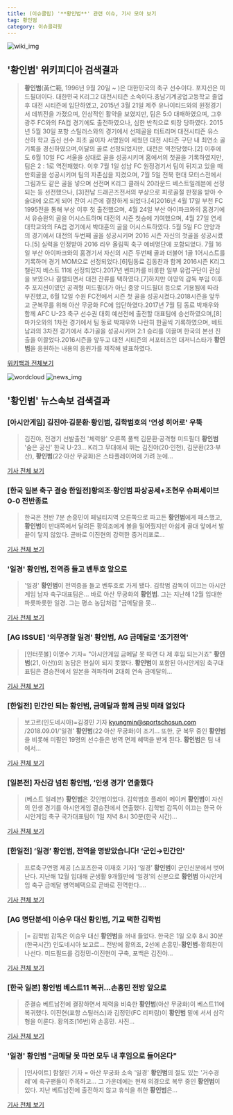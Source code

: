 ```yaml
---
title: (이슈클립) '**황인범**' 관련 이슈, 기사 모아 보기
tag: 황인범
category: 이슈클리핑
---
```

![wiki_img](https://user-images.githubusercontent.com/42597476/44503234-41136a80-a6d0-11e8-9071-6fc6418eafe4.png)
## **'**황인범**'** 위키피디아 검색결과
>**황인범**(黃仁範, 1996년 9월 20일 ~ )은 대한민국의 축구 선수이다. 포지션은 미드필더이다. 대한민국 K리그2 대전시티즌 소속이다.충남기계공업고등학교 졸업 후 대전 시티즌에 입단하였고, 2015년 3월 21일 제주 유나이티드와의 원정경기서 데뷔전을 가졌으며, 인상적인 활약을 보였지만, 팀은 5:0 대패하였으며, 그후 광주 FC와의 FA컵 경기에도 출전하였으나, 심한 반칙으로 퇴장 당하였다. 2015년 5월 30일 포항 스틸러스와의 경기에서 선제골을 터트리며 대전시티즌 유스 산하 학교 출신 선수 최초 골이자 서명원이 세웠던 대전 시티즌 구단 내 최연소 골 기록을 경신하였으며,이달의 골로 선정되었지만, 대전은 역전당했다.[2] 이후에도 6월 10일 FC 서울을 상대로 골을 성공시키며 홈에서의 첫골을 기록하였지만, 팀은 2 : 1로 역전패했다. 이후 7월 1일 성남 FC 원정경기서 팀이 뒤지고 있을 때 만회골을 성공시키며 팀의 자존심을 지켰으며, 7월 5일 전북 현대 모터스전에서 그림과도 같은 골을 넣으며 선전며 K리그 클래식 20라운드 베스트일레븐에 선정되는 등 선전했으나, [3]전남 드래곤즈전서의 부상으로 피로골절 판정을 받아 수술대에 오르게 되어 잔여 시즌에 결장하게 되었다.[4]2016년 4월 17일 부천 FC 1995전을 통해 부상 이후 첫 출전했으며, 4월 24일 부산 아이파크와의 홈경기에서 유승완의 골을 어시스트하며 대전의 시즌 첫승에 기여했으며, 4월 27일 연세대학교와의 FA컵 경기에서 박대훈의 골을 어시스트하였다. 5월 5일 FC 안양과의 경기에서 대전의 두번째 골을 성공시키며 2016 시즌 자신의 첫골을 성공시켰다.[5] 실력을 인정받아 2016 리우 올림픽 축구 예비명단에 포함되었다. 7월 16일 부산 아이파크와의 홈경기서 자신의 시즌 두번째 골과 더불어 1골 1어시스트를 기록하며 경기 MOM으로 선정되었다.[6]팀동료 김동찬과 함께 2016시즌 K리그 챌린지 베스트 11에 선정되었다.2017년 벤피카를 비롯한 일부 유럽구단이 관심을 보였으나 결렬되면서 대전 잔류를 택하였다.[7]하지만 이영익 감독 부임 이후 주 포지션이였던 공격형 미드필더가 아닌 중앙 미드필더 등으로 기용됨에 따라 부진했고, 6월 12일 수원 FC전에서 시즌 첫 골을 성공시켰다.2018시즌을 앞두고 군복무를 위해 아산 무궁화 FC에 입단하였다.2017년 7월 팀 동료 박재우와 함께 AFC U-23 축구 선수권 대회 예선전에 출전할 대표팀에 승선하였으며,[8] 마카오와의 1차전 경기에서 팀 동료 박재우와 나란히 한골씩 기록하였으며, 베트남과의 3차전 경기에서 추가골을 성공시키며 2:1 승리를 이끌며 한국의 본선 진출을 이끌었다.2016시즌을 앞두고 대전 시티즌의 서포터즈인 대저니스타가 **황인범**을 응원하는 내용의 응원가를 제작해 발표하였다.

<a href="https://ko.wikipedia.org/wiki/황인범" target="_blank">위키백과 전체보기</a>

![wordcloud](https://s3.ap-northeast-2.amazonaws.com/lyrics101-wordcloud/2018-09-01-1535812449.png)
![news_img](https://user-images.githubusercontent.com/42597476/44507050-1206f400-a6e4-11e8-8d98-7ffbfebb353f.png)
## **'**황인범**'** 뉴스속보 검색결과
### [아시안게임] 김진야·김문환·**황인범**, 김학범호의 '언성 히어로' 우뚝

>김진야, 전경기 선발출전 '체력왕' 오른쪽 풀백 김문환·공격형 미드필더 **황인범** '숨은 공신' 한국 U-23... K리그 무대에서 뛰는 김진야(20·인천), 김문환(23·부산), **황인범**(22·아산 무궁화)은 스타플레이어에 가려 눈에...

<a href="http://app.yonhapnews.co.kr/YNA/Basic/SNS/r.aspx?c=AKR20180901062500007&did=1195m" target="_blank">기사 전체 보기</a>

### [한국 일본 축구 결승 한일전]황의조·**황인범** 파상공세+조현우 슈퍼세이브 0-0 전반종료

>한국은 전반 7분 손흥민이 페널티지역 오른쪽으로 파고든 **황인범**에게 패스했고, **황인범**이 반대쪽에서 달려든 황의조에게 볼을 밀어줬지만 아쉽게 골대 앞에서 발끝이 닿지 않았다. 곧바로 이진현의 강력한 중거리포로...

<a href="http://www.kyeongin.com/main/view.php?key=20180901010000101" target="_blank">기사 전체 보기</a>

### '일경' **황인범**, 전역증 들고 벤투호 앞으로

>'일경' **황인범**이 전역증을 들고 벤투호로 가게 됐다. 김학범 감독이 이끄는 아시안게임 남자 축구대표팀은... 바로 아산 무궁화의 **황인범**. 그는 지난해 12월 입대한 파릇파릇한 일경. 그는 평소 농담처럼 "금메달을 못...

<a href="http://www.osen.co.kr/article/G1110980242" target="_blank">기사 전체 보기</a>

### [AG ISSUE] '의무경찰 일경' **황인범**, AG 금메달로 '조기전역'

>[인터풋볼] 이명수 기자= "아시안게임 금메달 못 따면 다 제 후임 되는거죠" **황인범**(21, 아산))의 농담은 현실이 되지 못했다. **황인범**이 포함된 아시안게임 축구대표팀은 결승전에서 일본을 격파하며 2대회 연속 금메달의...

<a href="http://www.interfootball.co.kr/news/articleView.html?idxno=237675" target="_blank">기사 전체 보기</a>

### [한일전] 민간인 되는 **황인범**, 금메달과 함께 금빛 미래 열었다

>보고르(인도네시아)=김경민 기자 kyungmin@sportschosun.com /2018.09.01/'일경' **황인범**(22·아산 무궁화)이 조기... 또한, 군 복무 중인 **황인범**을 비롯해 미필인 19명의 선수들은 병역 면제 혜택을 받게 된다. **황인범**은 팀 내에서...

<a href="http://sports.chosun.com/news/ntype.htm?id=201809020100008690000540&servicedate=20180901" target="_blank">기사 전체 보기</a>

### [일본전] 자신감 넘친 **황인범**, ‘인생 경기’ 연출했다

>(베스트 일레븐) **황인범**은 갓인범이었다. 김학범호 플레이 메이커 **황인범**이 자신의 인생 경기를 아시안게임 결승전에서 연출했다. 김학범 감독이 이끄는 한국 아시안게임 축구 국가대표팀이 1일 저녁 8시 30분(한국 시간)...

<a href="http://www.besteleven.com/?sec=b11&pid=detail&iBoard=106&iIDX=112927" target="_blank">기사 전체 보기</a>

### [한일전] ‘일경’ **황인범**, 전역을 명받았습니다! ‘군인→민간인'

>프로축구연맹 제공 [스포츠한국 이재호 기자] ‘일경’ **황인범**이 군인신분에서 벗어난다. 지난해 12월 입대해 군생활 9개월만에 ‘일경’의 신분으로 **황인범** 아시안게임 축구 금메달 병역혜택으로 곧바로 전역한다....

<a href="http://sports.hankooki.com/lpage/soccer/201809/sp2018090123031898040.htm" target="_blank">기사 전체 보기</a>

### [AG 명단분석] 이승우 대신 **황인범**, 기교 택한 김학범

>[= 김학범 감독은 이승우 대신 **황인범**을 꺼내 들었다. 한국은 1일 오후 8시 30분(한국시간) 인도네시아 보고르... 전방에 황의조, 2선에 손흥민-**황인범**-황희찬이 나선다. 미드필드를 김정민-이진현이 구축, 포백은 김진야...

<a href="http://www.sportalkorea.com/news/view.php?gisa_uniq=2018090119345502&section_code=10&cp=se&gomb=1" target="_blank">기사 전체 보기</a>

### [한국 일본] **황인범** 베스트11 복귀…손흥민 전방 앞으로

>준결승 베트남전에 결장하면서 체력을 비축한 **황인범**(아산 무궁화)이 베스트11에 복귀했다. 이진현(포항 스틸러스)과 김정민(FC 리퍼링)이 **황인범** 밑에 서서 삼각형을 이룬다. 황의조(16번)와 손흥민. 사진...

<a href="http://sports.mk.co.kr/view.php?year=2018&no=551191" target="_blank">기사 전체 보기</a>

### '일경' **황인범** "금메달 못 따면 모두 내 후임으로 들어온다"

>[인사이트] 함철민 기자 = 아산 무궁화 소속 '일경' **황인범**의 절도 있는 '거수경례'에 축구팬들이 주목하고... 그 가운데에는 현재 의경으로 복무 중인 **황인범**이 있다. 지난 베트남전에 출전하지 않고 휴식을 취한 **황인범**은...

<a href="http://www.insight.co.kr/news/175889" target="_blank">기사 전체 보기</a>


